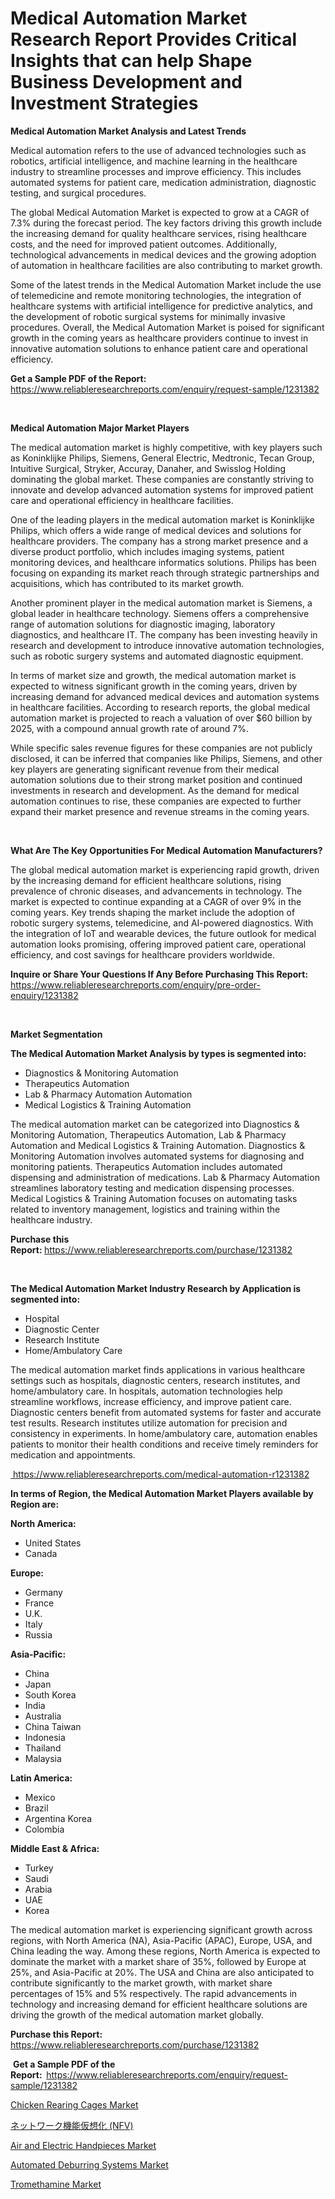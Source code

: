 <p><h1>Medical Automation Market Research Report Provides Critical Insights that can help Shape Business Development and Investment Strategies</h1></p><p><strong>Medical Automation Market Analysis and Latest Trends</strong></p>
<p><p>Medical automation refers to the use of advanced technologies such as robotics, artificial intelligence, and machine learning in the healthcare industry to streamline processes and improve efficiency. This includes automated systems for patient care, medication administration, diagnostic testing, and surgical procedures.</p><p>The global Medical Automation Market is expected to grow at a CAGR of 7.3% during the forecast period. The key factors driving this growth include the increasing demand for quality healthcare services, rising healthcare costs, and the need for improved patient outcomes. Additionally, technological advancements in medical devices and the growing adoption of automation in healthcare facilities are also contributing to market growth.</p><p>Some of the latest trends in the Medical Automation Market include the use of telemedicine and remote monitoring technologies, the integration of healthcare systems with artificial intelligence for predictive analytics, and the development of robotic surgical systems for minimally invasive procedures. Overall, the Medical Automation Market is poised for significant growth in the coming years as healthcare providers continue to invest in innovative automation solutions to enhance patient care and operational efficiency.</p></p>
<p><strong>Get a Sample PDF of the Report:&nbsp;</strong> <a href="https://www.reliableresearchreports.com/enquiry/request-sample/1231382">https://www.reliableresearchreports.com/enquiry/request-sample/1231382</a></p>
<p>&nbsp;</p>
<p><strong>Medical Automation Major Market Players</strong></p>
<p><p>The medical automation market is highly competitive, with key players such as Koninklijke Philips, Siemens, General Electric, Medtronic, Tecan Group, Intuitive Surgical, Stryker, Accuray, Danaher, and Swisslog Holding dominating the global market. These companies are constantly striving to innovate and develop advanced automation systems for improved patient care and operational efficiency in healthcare facilities.</p><p>One of the leading players in the medical automation market is Koninklijke Philips, which offers a wide range of medical devices and solutions for healthcare providers. The company has a strong market presence and a diverse product portfolio, which includes imaging systems, patient monitoring devices, and healthcare informatics solutions. Philips has been focusing on expanding its market reach through strategic partnerships and acquisitions, which has contributed to its market growth.</p><p>Another prominent player in the medical automation market is Siemens, a global leader in healthcare technology. Siemens offers a comprehensive range of automation solutions for diagnostic imaging, laboratory diagnostics, and healthcare IT. The company has been investing heavily in research and development to introduce innovative automation technologies, such as robotic surgery systems and automated diagnostic equipment.</p><p>In terms of market size and growth, the medical automation market is expected to witness significant growth in the coming years, driven by increasing demand for advanced medical devices and automation systems in healthcare facilities. According to research reports, the global medical automation market is projected to reach a valuation of over $60 billion by 2025, with a compound annual growth rate of around 7%.</p><p>While specific sales revenue figures for these companies are not publicly disclosed, it can be inferred that companies like Philips, Siemens, and other key players are generating significant revenue from their medical automation solutions due to their strong market position and continued investments in research and development. As the demand for medical automation continues to rise, these companies are expected to further expand their market presence and revenue streams in the coming years.</p></p>
<p>&nbsp;</p>
<p><strong>What Are The Key Opportunities For Medical Automation Manufacturers?</strong></p>
<p><p>The global medical automation market is experiencing rapid growth, driven by the increasing demand for efficient healthcare solutions, rising prevalence of chronic diseases, and advancements in technology. The market is expected to continue expanding at a CAGR of over 9% in the coming years. Key trends shaping the market include the adoption of robotic surgery systems, telemedicine, and AI-powered diagnostics. With the integration of IoT and wearable devices, the future outlook for medical automation looks promising, offering improved patient care, operational efficiency, and cost savings for healthcare providers worldwide.</p></p>
<p><strong>Inquire or Share Your Questions If Any Before Purchasing This Report:</strong> <a href="https://www.reliableresearchreports.com/enquiry/pre-order-enquiry/1231382">https://www.reliableresearchreports.com/enquiry/pre-order-enquiry/1231382</a></p>
<p>&nbsp;</p>
<p><strong>Market Segmentation</strong></p>
<p><strong>The Medical Automation Market Analysis by types is segmented into:</strong></p>
<p><ul><li>Diagnostics & Monitoring Automation</li><li>Therapeutics Automation</li><li>Lab & Pharmacy Automation Automation</li><li>Medical Logistics & Training Automation</li></ul></p>
<p><p>The medical automation market can be categorized into Diagnostics & Monitoring Automation, Therapeutics Automation, Lab & Pharmacy Automation and Medical Logistics & Training Automation. Diagnostics & Monitoring Automation involves automated systems for diagnosing and monitoring patients. Therapeutics Automation includes automated dispensing and administration of medications. Lab & Pharmacy Automation streamlines laboratory testing and medication dispensing processes. Medical Logistics & Training Automation focuses on automating tasks related to inventory management, logistics and training within the healthcare industry.</p></p>
<p><strong>Purchase this Report:&nbsp;</strong><a href="https://www.reliableresearchreports.com/purchase/1231382">https://www.reliableresearchreports.com/purchase/1231382</a></p>
<p>&nbsp;</p>
<p><strong>The Medical Automation Market Industry Research by Application is segmented into:</strong></p>
<p><ul><li>Hospital</li><li>Diagnostic Center</li><li>Research Institute</li><li>Home/Ambulatory Care</li></ul></p>
<p><p>The medical automation market finds applications in various healthcare settings such as hospitals, diagnostic centers, research institutes, and home/ambulatory care. In hospitals, automation technologies help streamline workflows, increase efficiency, and improve patient care. Diagnostic centers benefit from automated systems for faster and accurate test results. Research institutes utilize automation for precision and consistency in experiments. In home/ambulatory care, automation enables patients to monitor their health conditions and receive timely reminders for medication and appointments.</p></p>
<p><a href="https://www.reliableresearchreports.com/medical-automation-r1231382">&nbsp;https://www.reliableresearchreports.com/medical-automation-r1231382</a></p>
<p><strong>In terms of Region, the Medical Automation Market Players available by Region are:</strong></p>
<p>
    <p> <strong> North America: </strong>
        <ul>
            <li>United States</li>
            <li>Canada</li>
        </ul>
        </p> 
    <p> <strong> Europe: </strong>
        <ul>
            <li>Germany</li>
            <li>France</li>
            <li>U.K.</li>
            <li>Italy</li>
            <li>Russia</li>
        </ul>
        </p> 
    <p> <strong> Asia-Pacific: </strong>
        <ul>
            <li>China</li>
            <li>Japan</li>
            <li>South Korea</li>
            <li>India</li>
            <li>Australia</li>
            <li>China Taiwan</li>
            <li>Indonesia</li>
            <li>Thailand</li>
            <li>Malaysia</li>
        </ul>
        </p> 
    <p> <strong> Latin America: </strong>
        <ul>
            <li>Mexico</li>
            <li>Brazil</li>
            <li>Argentina Korea</li>
            <li>Colombia</li>
        </ul>
        </p> 
    <p> <strong> Middle East & Africa: </strong>
        <ul>
            <li>Turkey</li>
            <li>Saudi</li>
            <li>Arabia</li>
            <li>UAE</li>
            <li>Korea</li>
        </ul>
    </p>
    </p>
<p><p>The medical automation market is experiencing significant growth across regions, with North America (NA), Asia-Pacific (APAC), Europe, USA, and China leading the way. Among these regions, North America is expected to dominate the market with a market share of 35%, followed by Europe at 25%, and Asia-Pacific at 20%. The USA and China are also anticipated to contribute significantly to the market growth, with market share percentages of 15% and 5% respectively. The rapid advancements in technology and increasing demand for efficient healthcare solutions are driving the growth of the medical automation market globally.</p></p>
<p><strong>Purchase this Report: </strong><a href="https://www.reliableresearchreports.com/purchase/1231382">https://www.reliableresearchreports.com/purchase/1231382</a></p>
<p>&nbsp;<strong>Get a Sample PDF of the Report:&nbsp;&nbsp;</strong><a href="https://www.reliableresearchreports.com/enquiry/request-sample/1231382">https://www.reliableresearchreports.com/enquiry/request-sample/1231382</a></p>
<p><strong></strong></p>
<p><p><a href="https://www.linkedin.com/pulse/chicken-rearing-cages-market-size-share-amp-trends-analysis-q660f">Chicken Rearing Cages Market</a></p><p><a href="https://github.com/TysonKub/Market-Research-Report-List-1/blob/main/8755173168911.md">ネットワーク機能仮想化 (NFV)</a></p><p><a href="https://github.com/Krdamani25/Market-Research-Report-List-1/blob/main/air-and-electric-handpieces-market.md">Air and Electric Handpieces Market</a></p><p><a href="https://github.com/alexcrou8/Market-Research-Report-List-1/blob/main/automated-deburring-systems-market.md">Automated Deburring Systems Market</a></p><p><a href="https://www.linkedin.com/pulse/insights-tromethamine-market-players-size-geographical-regions-wt70f">Tromethamine Market</a></p></p>